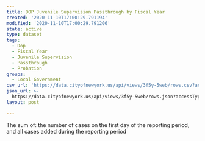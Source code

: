 ```yaml
---
title: DOP Juvenile Supervision Passthrough by Fiscal Year
created: '2020-11-10T17:00:29.791194'
modified: '2020-11-10T17:00:29.791206'
state: active
type: dataset
tags:
  - Dop
  - Fiscal Year
  - Juvenile Supervision
  - Passthrough
  - Probation
groups:
  - Local Government
csv_url: 'https://data.cityofnewyork.us/api/views/3f5y-5web/rows.csv?accessType=DOWNLOAD'
json_url: >-
  https://data.cityofnewyork.us/api/views/3f5y-5web/rows.json?accessType=DOWNLOAD
layout: post

---
```

The sum of: the number of cases on the first day of the reporting period, and all cases added during the reporting period
